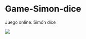 # Game-Simon-dice
Juego online: Simón dice

![](https://static.platzi.com/media/landing-projects/Proyecto-Fundamentos-Javascript.png)
